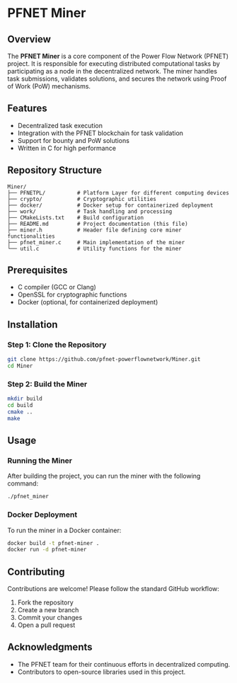 # PFNET Miner

## Overview
The **PFNET Miner** is a core component of the Power Flow Network (PFNET) project. It is responsible for executing distributed computational tasks by participating as a node in the decentralized network. The miner handles task submissions, validates solutions, and secures the network using Proof of Work (PoW) mechanisms.

## Features
- Decentralized task execution
- Integration with the PFNET blockchain for task validation
- Support for bounty and PoW solutions
- Written in C for high performance

## Repository Structure
```
Miner/
├── PFNETPL/          # Platform Layer for different computing devices
├── crypto/           # Cryptographic utilities
├── docker/           # Docker setup for containerized deployment
├── work/             # Task handling and processing
├── CMakeLists.txt    # Build configuration
├── README.md         # Project documentation (this file)
├── miner.h           # Header file defining core miner functionalities
├── pfnet_miner.c     # Main implementation of the miner
└── util.c            # Utility functions for the miner
```

## Prerequisites
- C compiler (GCC or Clang)
- OpenSSL for cryptographic functions
- Docker (optional, for containerized deployment)

## Installation
### Step 1: Clone the Repository
```bash
git clone https://github.com/pfnet-powerflownetwork/Miner.git
cd Miner
```

### Step 2: Build the Miner
```bash
mkdir build
cd build
cmake ..
make
```

## Usage
### Running the Miner
After building the project, you can run the miner with the following command:
```bash
./pfnet_miner
```

### Docker Deployment
To run the miner in a Docker container:
```bash
docker build -t pfnet-miner .
docker run -d pfnet-miner
```

## Contributing
Contributions are welcome! Please follow the standard GitHub workflow:
1. Fork the repository
2. Create a new branch
3. Commit your changes
4. Open a pull request


## Acknowledgments
- The PFNET team for their continuous efforts in decentralized computing.
- Contributors to open-source libraries used in this project.
